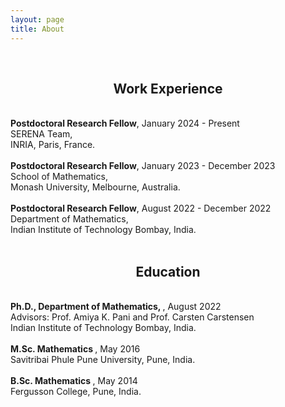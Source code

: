 ```yaml
---
layout: page
title: About
---
```


<br>
<h2 class="message" align="center">Work Experience</h2>
<br>
<span style="font-weight:bold">Postdoctoral Research Fellow</span>, January 2024 - Present
<br>
SERENA Team,
<br>
INRIA, Paris, France.
<br>
<br>
<span style="font-weight:bold">Postdoctoral Research Fellow</span>, January 2023 - December 2023
<br>
School of Mathematics,
<br>
Monash University, Melbourne, Australia.
<br>
<br>
<span style="font-weight:bold">Postdoctoral Research Fellow</span>, August 2022 - December 2022
<br>
Department  of Mathematics,
<br>
Indian Institute of Technology Bombay, India.
<br>
<br>


<h2 class="message" align="center">Education</h2>
<br>
<span style="font-weight:bold">Ph.D.,  Department of Mathematics,
  </span>, August 2022
<br>
Advisors: Prof. Amiya K. Pani and Prof. Carsten Carstensen
<br>
Indian Institute of Technology Bombay, India.
<br>
<br>
<span style="font-weight:bold">M.Sc. Mathematics
</span>, May 2016
<br>
Savitribai Phule Pune University, Pune, India.
<br>
<br>
<span style="font-weight:bold">B.Sc. Mathematics  </span>, May 2014
<br>
Fergusson College, Pune, India.
